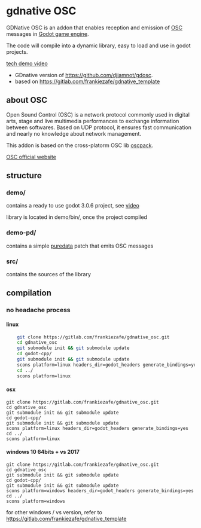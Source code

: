 # gdnative OSC

GDNative OSC is an addon that enables reception and emission of [OSC](http://opensoundcontrol.org/introduction-osc?) messages in [Godot game engine](https://godotengine.org/).

The code will compile into a dynamic library, easy to load and use in godot projects.

[tech demo video](https://peertube.mastodon.host/videos/watch/41b6c455-3278-4e85-9ee6-e6d99bb4eae7)

* GDnative version of https://github.com/djiamnot/gdosc.
* based on https://gitlab.com/frankiezafe/gdnative_template

## about OSC

Open Sound Control (OSC) is a network protocol commonly used in digital arts, stage and live multimedia performances to exchange information between softwares. Based on UDP protocol, it ensures fast communication and nearly no knowledge about network management.

This addon is based on the cross-platorm OSC lib [oscpack](http://www.rossbencina.com/code/oscpack).

[OSC official website](http://opensoundcontrol.org)

## structure

### demo/

contains a ready to use godot 3.0.6 project, see [video](https://peertube.mastodon.host/videos/watch/41b6c455-3278-4e85-9ee6-e6d99bb4eae7)

library is located in demo/bin/, once the project compiled

### demo-pd/

contains a simple [puredata](http://puredata.info/) patch that emits OSC messages

### src/

contains the sources of the library

## compilation

### no headache process

#### linux

``` bash
    git clone https://gitlab.com/frankiezafe/gdnative_osc.git
    cd gdnative_osc
    git submodule init && git submodule update
    cd godot-cpp/
    git submodule init && git submodule update
    scons platform=linux headers_dir=godot_headers generate_bindings=yes
    cd ../
    scons platform=linux
```

#### osx

    git clone https://gitlab.com/frankiezafe/gdnative_osc.git
    cd gdnative_osc
    git submodule init && git submodule update
    cd godot-cpp/
    git submodule init && git submodule update
    scons platform=linux headers_dir=godot_headers generate_bindings=yes
    cd ../
    scons platform=linux

#### windows 10 64bits + vs 2017

    git clone https://gitlab.com/frankiezafe/gdnative_osc.git
    cd gdnative_osc
    git submodule init && git submodule update
    cd godot-cpp/
    git submodule init && git submodule update
    scons platform=windows headers_dir=godot_headers generate_bindings=yes
    cd ../
    scons platform=windows

for other windows / vs version, refer to https://gitlab.com/frankiezafe/gdnative_template
